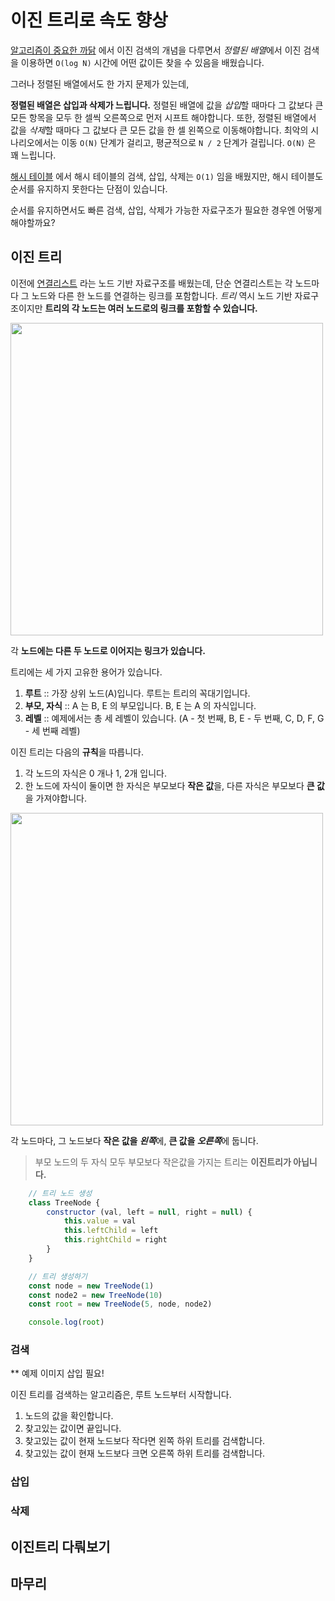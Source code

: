 # 이진 트리로 속도 향상

[알고리즘이 중요한 까닭](210417_알고리즘이%20중요한%20까닭.md) 에서 이진 검색의 개념을 다루면서 *정렬된 배열*에서 이진 검색을 이용하면 `O(log N)` 시간에 어떤 값이든 찾을 수 있음을 배웠습니다. 

그러나 정렬된 배열에서도 한 가지 문제가 있는데,

**정렬된 배열은 삽입과 삭제가 느립니다.** 정렬된 배열에 값을 *삽입*할 때마다 그 값보다 큰 모든 항목을 모두 한 셀씩 오른쪽으로 먼저 시프트 해야합니다. 또한, 정렬된 배열에서 값을 *삭제*할 때마다 그 값보다 큰 모든 값을 한 셀 왼쪽으로 이동해야합니다. 최악의 시나리오에서는 이동 `O(N)` 단계가 걸리고, 평균적으로 `N / 2` 단계가 걸립니다. `O(N)` 은 꽤 느립니다.

[해시 테이블](./210421_해시테이블.md) 에서 해시 테이블의 검색, 삽입, 삭제는 `O(1)` 임을 배웠지만, 해시 테이블도 순서를 유지하지 못한다는 단점이 있습니다.

순서를 유지하면서도 빠른 검색, 삽입, 삭제가 가능한 자료구조가 필요한 경우엔 어떻게 해야할까요?

## 이진 트리

이전에 [연결리스트](./210508_노드%20기반%20자료%20구조.md/#연결-리스트) 라는 노드 기반 자료구조를 배웠는데, 단순 연결리스트는 각 노드마다 그 노드와 다른 한 노드를 연결하는 링크를 포함합니다. *트리* 역시 노드 기반 자료구조이지만 **트리의 각 노드는 여러 노드로의 링크를 포함할 수 있습니다.**

<!-- 노드 이미지로 바꿔야함 -->
<img src="https://sites.google.com/site/cbnualgorithm2019/home/project/binarytreeijinteuli" width=500>

각 **노드에는 다른 두 노드로 이어지는 링크가 있습니다.** 

트리에는 세 가지 고유한 용어가 있습니다. 

1. **루트** :: 가장 상위 노드(A)입니다. 루트는 트리의 꼭대기입니다.
2. **부모, 자식** :: A 는 B, E 의 부모입니다. B, E 는 A 의 자식입니다.
3. **레벨** :: 예제에서는 총 세 레벨이 있습니다. (A - 첫 번째, B, E - 두 번째, C, D, F, G - 세 번째 레벨)

이진 트리는 다음의 **규칙**을 따릅니다.

1. 각 노드의 자식은 0 개나 1, 2개 입니다.
2. 한 노드에 자식이 둘이면 한 자식은 부모보다 **작은 값**을, 다른 자식은 부모보다 **큰 값**을 가져야합니다.

<img src="https://www.google.com/url?sa=i&url=https%3A%2F%2Fahribori.com%2Farticle%2F5948bf09b24df70e383033e8&psig=AOvVaw18VpDK7o012YZ38sSe6uEO&ust=1621291614228000&source=images&cd=vfe&ved=0CAIQjRxqFwoTCOCn04-kz_ACFQAAAAAdAAAAABAU" width=500>

각 노드마다, 그 노드보다 **작은 값을 *왼쪽***에, **큰 값을 *오른쪽***에 둡니다. 

> 부모 노드의 두 자식 모두 부모보다 작은값을 가지는 트리는 **이진트리가 아닙니다.**

``` js
    // 트리 노드 생성
    class TreeNode {
        constructor (val, left = null, right = null) {
            this.value = val
            this.leftChild = left
            this.rightChild = right
        }
    }

    // 트리 생성하기
    const node = new TreeNode(1)
    const node2 = new TreeNode(10)
    const root = new TreeNode(5, node, node2)

    console.log(root)
```


### 검색

** 예제 이미지 삽입 필요!

이진 트리를 검색하는 알고리즘은, 루트 노드부터 시작합니다.

1. 노드의 값을 확인합니다.
2. 찾고있는 값이면 끝입니다.
3. 찾고있는 값이 현재 노드보다 작다면 왼쪽 하위 트리를 검색합니다.
4. 찾고있는 값이 현재 노드보다 크면 오른쪽 하위 트리를 검색합니다.




### 삽입

### 삭제

## 이진트리 다뤄보기

## 마무리